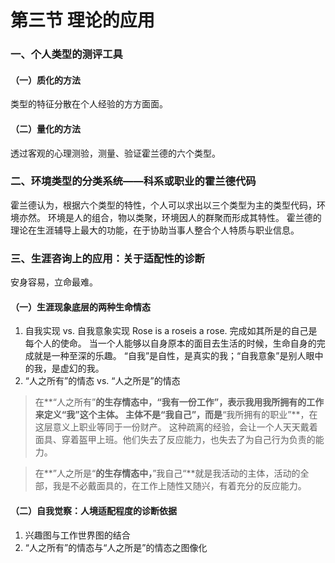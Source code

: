 # 第三节 理论的应用
### 一、个人类型的测评工具
#### （一）质化的方法
类型的特征分散在个人经验的方方面面。
#### （二）量化的方法
透过客观的心理测验，测量、验证霍兰德的六个类型。
### 二、环境类型的分类系统——科系或职业的霍兰德代码
霍兰德认为，根据六个类型的特性，个人可以求出以三个类型为主的类型代码，环境亦然。
环境是人的组合，物以类聚，环境因人的群聚而形成其特性。
霍兰德的理论在生涯辅导上最大的功能，在于协助当事人整合个人特质与职业信息。

### 三、生涯咨询上的应用：关于适配性的诊断
安身容易，立命最难。
#### （一）生涯现象底层的两种生命情态
1. 自我实现 vs. 自我意象实现
        Rose is a roseis a rose.
        完成如其所是的自己是每个人的使命。
        当一个人能够以自身原本的面目去生活的时候，生命自身的完成就是一种至深的乐趣。
“自我”是自性，是真实的我；“自我意象”是别人眼中的我，是虚幻的我。
2. “人之所有”的情态 vs. “人之所是”的情态

>在**“人之所有”**的生存情态中，“我有一份工作”，表示我用我所拥有的工作来定义“我”这个主体。
主体不是“我自己”，而是**“我所拥有的职业”**，在这层意义上职业等同于一份财产。
这种疏离的经验，会让一个人天天戴着面具、穿着盔甲上班。他们失去了反应能力，也失去了为自己行为负责的能力。

>在**”人之所是“**的生存情态中，**”我自己“**就是我活动的主体，活动的全部，我是不必戴面具的，在工作上随性又随兴，有着充分的反应能力。

#### （二）自我觉察：人境适配程度的诊断依据
1. 兴趣图与工作世界图的结合
2. “人之所有”的情态与“人之所是”的情态之图像化


